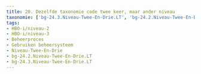 ```yaml
---
title: 20. Dezelfde taxonomie code twee keer, maar ander niveau
taxonomie: ['bg-24.3.Niveau-Twee-En-Drie.LT', 'bg-24.2.Niveau-Twee-En-Drie.LT']
tags:
- HBO-i/niveau-2
- HBO-i/niveau-3
- Beheerproces
- Gebruiken beheersysteem
- Niveau-Twee-En-Drie
- bg-24.2.Niveau-Twee-En-Drie.LT
- bg-24.3.Niveau-Twee-En-Drie.LT
---
```

